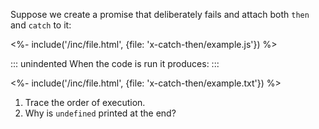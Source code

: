 Suppose we create a promise that deliberately fails
and attach both `then` and `catch` to it:

<%- include('/inc/file.html', {file: 'x-catch-then/example.js'}) %>

::: unindented
When the code is run it produces:
:::

<%- include('/inc/file.html', {file: 'x-catch-then/example.txt'}) %>

1.  Trace the order of execution.
2.  Why is `undefined` printed at the end?

